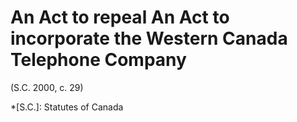 # An Act to repeal An Act to incorporate the Western Canada Telephone Company
(S.C. 2000, c. 29)

  *[S.C.]: Statutes of Canada

